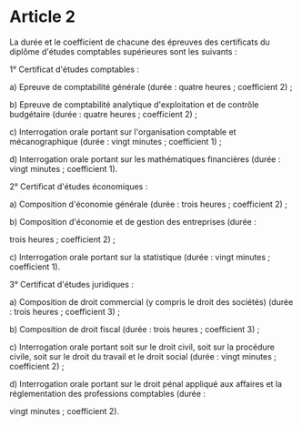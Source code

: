 # Article 2

La durée et le coefficient de chacune des épreuves des certificats du diplôme d'études comptables supérieures sont les suivants :

1° Certificat d'études comptables :

a) Epreuve de comptabilité générale (durée : quatre heures ; coefficient 2) ;

b) Epreuve de comptabilité analytique d'exploitation et de contrôle budgétaire (durée : quatre heures ; coefficient 2) ;

c) Interrogation orale portant sur l'organisation comptable et mécanographique (durée : vingt minutes ; coefficient 1) ;

d) Interrogation orale portant sur les mathématiques financières (durée : vingt minutes ; coefficient 1).

2° Certificat d'études économiques :

a) Composition d'économie générale (durée : trois heures ; coefficient 2) ;

b) Composition d'économie et de gestion des entreprises (durée :

trois heures ; coefficient 2) ;

c) Interrogation orale portant sur la statistique (durée : vingt minutes ; coefficient 1).

3° Certificat d'études juridiques :

a) Composition de droit commercial (y compris le droit des sociétés) (durée : trois heures ; coefficient 3) ;

b) Composition de droit fiscal (durée : trois heures ; coefficient 3) ;

c) Interrogation orale portant soit sur le droit civil, soit sur la procédure civile, soit sur le droit du travail et le droit social (durée : vingt minutes ; coefficient 2) ;

d) Interrogation orale portant sur le droit pénal appliqué aux affaires et la réglementation des professions comptables (durée :

vingt minutes ; coefficient 2).
